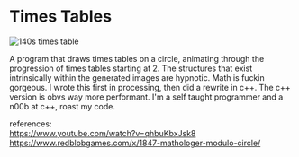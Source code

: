 # Times Tables  

![140s times table](./140.gif)  

A program that draws times tables on a circle, animating through the progression of times tables starting at 2. The structures that exist intrinsically within the generated images are hypnotic. Math is fuckin gorgeous. I wrote this first in processing, then did a rewrite in c++. The c++ version is obvs way more performant. I'm a self taught programmer and a n00b at c++, roast my code.   

references:    
https://www.youtube.com/watch?v=qhbuKbxJsk8    
https://www.redblobgames.com/x/1847-mathologer-modulo-circle/   

